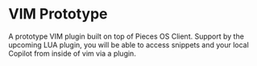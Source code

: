 # VIM Prototype
A prototype VIM plugin built on top of Pieces OS Client. Support by the upcoming LUA plugin, you will be able to access snippets and your local Copilot from inside of vim via a plugin.
